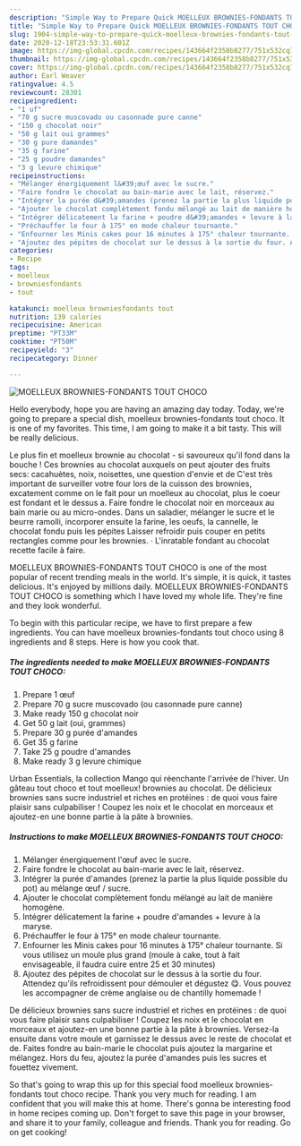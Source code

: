 ```yaml
---
description: "Simple Way to Prepare Quick MOELLEUX BROWNIES-FONDANTS TOUT CHOCO"
title: "Simple Way to Prepare Quick MOELLEUX BROWNIES-FONDANTS TOUT CHOCO"
slug: 1904-simple-way-to-prepare-quick-moelleux-brownies-fondants-tout-choco
date: 2020-12-18T23:53:31.601Z
image: https://img-global.cpcdn.com/recipes/143664f2358b8277/751x532cq70/moelleux-brownies-fondants-tout-choco-photo-principale-de-la-recette.jpg
thumbnail: https://img-global.cpcdn.com/recipes/143664f2358b8277/751x532cq70/moelleux-brownies-fondants-tout-choco-photo-principale-de-la-recette.jpg
cover: https://img-global.cpcdn.com/recipes/143664f2358b8277/751x532cq70/moelleux-brownies-fondants-tout-choco-photo-principale-de-la-recette.jpg
author: Earl Weaver
ratingvalue: 4.5
reviewcount: 28301
recipeingredient:
- "1 uf"
- "70 g sucre muscovado ou casonnade pure canne"
- "150 g chocolat noir"
- "50 g lait oui grammes"
- "30 g pure damandes"
- "35 g farine"
- "25 g poudre damandes"
- "3 g levure chimique"
recipeinstructions:
- "Mélanger énergiquement l&#39;œuf avec le sucre."
- "Faire fondre le chocolat au bain-marie avec le lait, réservez."
- "Intégrer la purée d&#39;amandes (prenez la partie la plus liquide possible du pot) au mélange œuf / sucre."
- "Ajouter le chocolat complètement fondu mélangé au lait de manière homogène."
- "Intégrer délicatement la farine + poudre d&#39;amandes + levure à la maryse."
- "Préchauffer le four à 175° en mode chaleur tournante."
- "Enfourner les Minis cakes pour 16 minutes à 175° chaleur tournante. Si vous utilisez un moule plus grand (moule à cake, tout à fait envisageable, il faudra cuire entre 25 et 30 minutes)"
- "Ajoutez des pépites de chocolat sur le dessus à la sortie du four. Attendez qu&#39;ils refroidissent pour démouler et dégustez 😋. Vous pouvez les accompagner de crème anglaise ou de chantilly homemade !"
categories:
- Recipe
tags:
- moelleux
- browniesfondants
- tout

katakunci: moelleux browniesfondants tout 
nutrition: 139 calories
recipecuisine: American
preptime: "PT33M"
cooktime: "PT50M"
recipeyield: "3"
recipecategory: Dinner

---
```



![MOELLEUX BROWNIES-FONDANTS TOUT CHOCO](https://img-global.cpcdn.com/recipes/143664f2358b8277/751x532cq70/moelleux-brownies-fondants-tout-choco-photo-principale-de-la-recette.jpg)

Hello everybody, hope you are having an amazing day today. Today, we're going to prepare a special dish, moelleux brownies-fondants tout choco. It is one of my favorites. This time, I am going to make it a bit tasty. This will be really delicious.

Le plus fin et moelleux brownie au chocolat - si savoureux qu&#39;il fond dans la bouche ! Ces brownies au chocolat auxquels on peut ajouter des fruits secs: cacahuètes, noix, noisettes, une question d&#39;envie et de C&#39;est très important de surveiller votre four lors de la cuisson des brownies, excatement comme on le fait pour un moelleux au chocolat, plus le coeur est fondant et le dessus a. Faire fondre le chocolat noir en morceaux au bain marie ou au micro-ondes. Dans un saladier, mélanger le sucre et le beurre ramolli, incorporer ensuite la farine, les oeufs, la cannelle, le chocolat fondu puis les pépites Laisser refroidir puis couper en petits rectangles comme pour les brownies. · L&#39;inratable fondant au chocolat recette facile à faire.

MOELLEUX BROWNIES-FONDANTS TOUT CHOCO is one of the most popular of recent trending meals in the world. It's simple, it is quick, it tastes delicious. It's enjoyed by millions daily. MOELLEUX BROWNIES-FONDANTS TOUT CHOCO is something which I have loved my whole life. They're fine and they look wonderful.


To begin with this particular recipe, we have to first prepare a few ingredients. You can have moelleux brownies-fondants tout choco using 8 ingredients and 8 steps. Here is how you cook that.

<!--inarticleads1-->

##### The ingredients needed to make MOELLEUX BROWNIES-FONDANTS TOUT CHOCO:

1. Prepare 1 œuf
1. Prepare 70 g sucre muscovado (ou casonnade pure canne)
1. Make ready 150 g chocolat noir
1. Get 50 g lait (oui, grammes)
1. Prepare 30 g purée d&#39;amandes
1. Get 35 g farine
1. Take 25 g poudre d&#39;amandes
1. Make ready 3 g levure chimique


Urban Essentials, la collection Mango qui réenchante l&#39;arrivée de l&#39;hiver. Un gâteau tout choco et tout moelleux! brownies au chocolat. De délicieux brownies sans sucre industriel et riches en protéines : de quoi vous faire plaisir sans culpabiliser ! Coupez les noix et le chocolat en morceaux et ajoutez-en une bonne partie à la pâte à brownies. 

<!--inarticleads2-->

##### Instructions to make MOELLEUX BROWNIES-FONDANTS TOUT CHOCO:

1. Mélanger énergiquement l&#39;œuf avec le sucre.
1. Faire fondre le chocolat au bain-marie avec le lait, réservez.
1. Intégrer la purée d&#39;amandes (prenez la partie la plus liquide possible du pot) au mélange œuf / sucre.
1. Ajouter le chocolat complètement fondu mélangé au lait de manière homogène.
1. Intégrer délicatement la farine + poudre d&#39;amandes + levure à la maryse.
1. Préchauffer le four à 175° en mode chaleur tournante.
1. Enfourner les Minis cakes pour 16 minutes à 175° chaleur tournante. Si vous utilisez un moule plus grand (moule à cake, tout à fait envisageable, il faudra cuire entre 25 et 30 minutes)
1. Ajoutez des pépites de chocolat sur le dessus à la sortie du four. Attendez qu&#39;ils refroidissent pour démouler et dégustez 😋. Vous pouvez les accompagner de crème anglaise ou de chantilly homemade !


De délicieux brownies sans sucre industriel et riches en protéines : de quoi vous faire plaisir sans culpabiliser ! Coupez les noix et le chocolat en morceaux et ajoutez-en une bonne partie à la pâte à brownies. Versez-la ensuite dans votre moule et garnissez le dessus avec le reste de chocolat et de. Faites fondre au bain-marie le chocolat puis ajoutez la margarine et mélangez. Hors du feu, ajoutez la purée d&#39;amandes puis les sucres et fouettez vivement. 

So that's going to wrap this up for this special food moelleux brownies-fondants tout choco recipe. Thank you very much for reading. I am confident that you will make this at home. There's gonna be interesting food in home recipes coming up. Don't forget to save this page in your browser, and share it to your family, colleague and friends. Thank you for reading. Go on get cooking!
